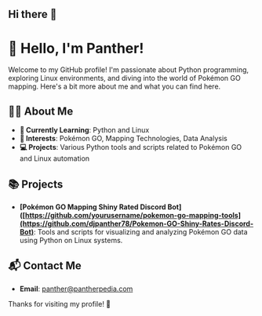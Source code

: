 ## Hi there 👋

# 👋 Hello, I'm Panther!

Welcome to my GitHub profile! I'm passionate about Python programming, exploring Linux environments, and diving into the world of Pokémon GO mapping. Here's a bit more about me and what you can find here.

## 🧑‍💻 About Me

- **🔭 Currently Learning**: Python and Linux
- **🌟 Interests**: Pokémon GO, Mapping Technologies, Data Analysis
- **💻 Projects**: Various Python tools and scripts related to Pokémon GO and Linux automation

## 📚 Projects

- **[Pokémon GO Mapping Shiny Rated Discord Bot]([https://github.com/yourusername/pokemon-go-mapping-tools](https://github.com/djpanther78/Pokemon-GO-Shiny-Rates-Discord-Bot)**: Tools and scripts for visualizing and analyzing Pokémon GO data using Python on Linux systems.

## 📬 Contact Me

- **Email**: panther@pantherpedia.com

Thanks for visiting my profile! 🚀

